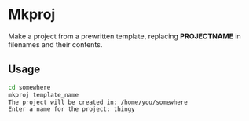# Mkproj

Make a project from a prewritten template,
replacing __PROJECTNAME__ in filenames and their contents.

## Usage

```bash
cd somewhere
mkproj template_name
The project will be created in: /home/you/somewhere
Enter a name for the project: thingy
```


